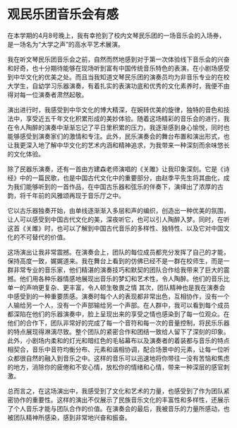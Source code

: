 # 观民乐团音乐会有感

在本学期的4月8号晚上，我有幸抢到了校内文琴民乐团的一场音乐会的入场券，是一场名为“大学之声”的高水平艺术展演。

我在听文琴民乐团音乐会之前，自然而然地感到对于第一次体验线下音乐会的兴奋和好奇，也十分期待能够在现场听到富有中国传统音乐特色的表演，在小剧场感受到中华文化的优美之处。而且当我知道文琴民乐团的演奏员均为非音乐专业的在校大学生，自幼学习乐器演奏，有着扎实的表演功底和优秀的文化素养时，我便不由得对每一位演奏者肃然起敬。

演出进行时，我感受到中华文化的博大精深，在婉转优美的旋律，独特的音色和技法中，享受近五千年文化积累形成的美妙体验。随着这场精彩的音乐会的进行，我在令人陶醉的演奏中渐渐忘记了平日里积累的压力，我逐渐感到身心愉悦，同时也能够感受到演奏家们的激情和专注。此外，民乐演奏会的舞台布置和演出形式，也让我更深入地了解中华文化的艺术内涵和精神追求，为我带来一种深刻而余味悠长的文化体验。

除了民器乐演奏，还有一首由方建森老师演唱的《关雎》让我印象深刻。它是《诗经》中的一篇民歌，也是中国古代文化中的重要部分，由赵季平先生将其曲化，成为我们能够听到的一首作品，在中国古乐器和弦乐的伴奏下，演绎出了浓厚的古韵，将千年前的风雅颂再现于音乐厅之中。

它以古乐器独奏开始，由单线逐渐渐入多层和声的编织，创造出一种优美的氛围，让人可以感受到中国古代文化的美，深夜听它，也可以引人陶醉入梦。同时，在听这首《关雎》时，也可以了解到中国古代音乐的多样性、独特性、以及它对中国文化的不可替代的价值。

这场演出让我非常震撼。在演奏会上，团队的每位成员都充分发挥了自己的才能，保持高度一致，娓娓道来。我在舞台上看到的仿佛已经不是一群在校师生，而是一群非常专业的音乐家，他们精湛的演奏技巧和默契的团队合作给我带来了巨大的震撼。他们用各种乐器情感地展现出音乐的梦幻和艺术性，令人陶醉。他们的音乐比单一的声响更复杂、更丰富，令人顿生敬畏之情 其次，团队精神也是我在演奏会中感受到的一种重要质感。演奏时每个人的表现都非常出色，互相协作，没有一个人输给另一个人，没有一个声部输给另一个声部。在人群中，我可以看到每个成员都深陷在他们的乐器演奏中，脸上呈现出来的享受之情也感染到了每一位观众。在他们的合作下，团队非常好的完成了每一个音符和每一次的音量控制，将民乐乐器的特点展现得淋漓尽致。整个团队的紧密合作和团结一致给人留下了深刻的印象。此外，小剧场内柔和的灯光和暗红色的毛毡幕布以及演奏者的着装都与音乐的特点相契合，音乐中音符均衡分布、元素和谐相协调，配合场景中的元素，让每一位听众都很自然的融入到音乐之中。这样的音乐可以迅速地将你带往一没有苦恼和焦虑的地方，消除你的疲倦和不安心情，放松你的情绪和心情，带来一种深层的感官刺激。

总而言之，在这场演出中，我感受到了文化和艺术的力量，也感受到了作为团队紧密协作的重要性。这样的演出不仅展示了民族音乐文化的丰富性和多样性，还展示了个人音乐才能与团队合作的价值。在演奏会的最后，我被音乐的力量所感动，也被团队精神所感染，感到非常地兴奋和振奋。
